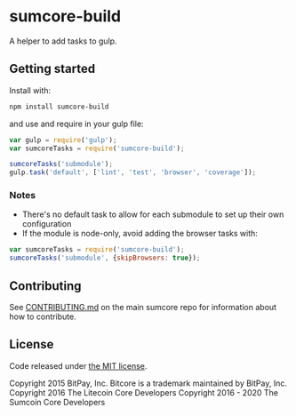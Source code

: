 # sumcore-build

A helper to add tasks to gulp.

## Getting started

Install with:

```sh
npm install sumcore-build
```

and use and require in your gulp file:

```javascript
var gulp = require('gulp');
var sumcoreTasks = require('sumcore-build');

sumcoreTasks('submodule');
gulp.task('default', ['lint', 'test', 'browser', 'coverage']);
```

### Notes

* There's no default task to allow for each submodule to set up their own configuration
* If the module is node-only, avoid adding the browser tasks with:
```javascript
var sumcoreTasks = require('sumcore-build');
sumcoreTasks('submodule', {skipBrowsers: true});
```

## Contributing

See [CONTRIBUTING.md](https://github.com/sumcoinlabs/sumcore) on the main sumcore repo for information about how to contribute.

## License

Code released under [the MIT license](https://github.com/sumcoinlabs/sumcore/blob/master/LICENSE).

Copyright 2015 BitPay, Inc. Bitcore is a trademark maintained by BitPay, Inc.
Copyright 2016 The Litecoin Core Developers
Copyright 2016 - 2020 The Sumcoin Core Developers

